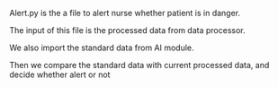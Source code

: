 Alert.py is the a file to alert nurse whether patient is in danger.

The input of this file is the processed data from data processor.

We also import the standard data from AI module.

Then we compare the standard data with current processed data, and decide whether alert or not
